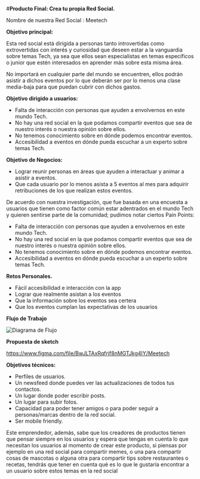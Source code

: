 #**Producto Final: Crea tu propia Red Social.**

Nombre de nuestra Red Social : Meetech

**Objetivo principal:**

Esta red social está dirigida a personas tanto introvertidas como extrovertidas con interés y curiosidad que deseen estar a la vanguardia sobre temas Tech, ya sea que ellos sean especialistas en temas específicos o junior que estén interesados en aprender más sobre esta misma área.

No importará en cualquier parte del mundo se encuentren, ellos podrán asistir a dichos eventos por lo que deberán ser por lo menos una clase media-baja para que puedan cubrir con dichos gastos.

**Objetivo dirigido a usuarios:**

* Falta de interacción con personas que ayuden a envolvernos en este mundo Tech.
* No hay una red social en la que podamos compartir eventos que sea de nuestro interés o nuestra opinión sobre ellos.
* No tenemos conocimiento sobre en dónde podemos encontrar eventos.
* Accesibilidad a eventos en dónde pueda escuchar a un experto sobre temas Tech.

**Objetivo de Negocios:**

* Lograr reunir personas en áreas que ayuden a interactuar y animar a asistir a eventos.
* Que cada usuario por lo menos asista a 5 eventos al mes para adquirir retribuciones de los que realizan estos eventos.



De acuerdo con nuestra investigación, que fue basada en una encuesta a usuarios que tienen como factor común estar adentrados en el mundo Tech y quieren sentirse parte de la comunidad; pudimos notar ciertos Pain Points:

*  Falta de interacción con personas que ayuden a envolvernos en este mundo Tech.
* No hay una red social en la que podamos compartir eventos que sea de nuestro interés o nuestra opinión sobre ellos.
* No tenemos conocimiento sobre en dónde podemos encontrar eventos.
* Accesibilidad a eventos en dónde pueda escuchar a un experto sobre temas Tech.

**Retos Personales.**

* Fácil accesibilidad e interacción con la app
* Lograr que realmente asistan a los eventos
* Que la información sobre los eventos sea certera
* Que los eventos cumplan las expectativas de los usuarios


**Flujo de Trabajo**

![Diagrama de Flujo]("assets/images/diagrama-flujo.png")

**Propuesta de sketch**

https://www.figma.com/file/BwJLTAxRqfrjf8nMGTJkg4IY/Meetech

**Objetivos técnicos:**

* Perfiles de usuarios.
* Un newsfeed donde puedes ver las actualizaciones de todos tus contactos.
* Un lugar donde poder escribir posts.
* Un lugar para subir fotos.
* Capacidad para poder tener amigos o para poder seguir a personas/marcas dentro de la red social.
* Ser mobile friendly.


Este emprendedor, además, sabe que los creadores de productos tienen que pensar siempre en los usuarios y espera que tengas en cuenta lo que necesitan los usuarios al momento de crear este producto, si piensas por ejemplo en una red social para compartir memes, o una para compartir cosas de mascotas o alguna otra para compartir tips sobre restaurantes o recetas, tendrás que tener en cuenta qué es lo que le gustaría encontrar a un usuario sobre estos temas en la red social
